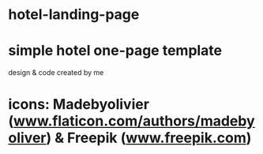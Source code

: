 # hotel-landing-page

# simple hotel one-page template
<p>design & code created by me</   p>

# icons: Madebyolivier (www.flaticon.com/authors/madebyoliver) & Freepik (www.freepik.com)
